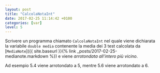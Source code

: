 ```yaml
---
layout: post
title: "CalcolaNotaInt"
date: 2017-02-25 11:14:42 +0100
categories: [var]
level: 5
---
```


Scrivere un programma chiamato `CalcolaNotaInt` nel quale viene dichiarata la variabile `double media` contenente la media dei 3 test calcolata da [`MediaNote`]({{ site.baseurl }}{% link _posts/2017-02-25-medianote.markdown %}) e viene *arrotondata all'intero più vicino*. 

Ad esempio 5.4 viene arrotondato a 5, mentre 5.6 viene arrotondato a 6.
